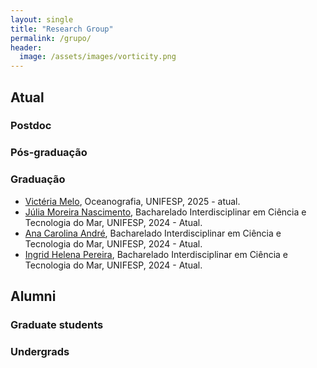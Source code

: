 ```yaml
---
layout: single
title: "Research Group"
permalink: /grupo/
header:
  image: /assets/images/vorticity.png
---
```



## Atual

### Postdoc


### Pós-graduação

### Graduação

- [Victéria Melo](), Oceanografia, UNIFESP, 2025 - atual.
- [Júlia Moreira Nascimento](), Bacharelado Interdisciplinar em Ciência e Tecnologia do Mar, UNIFESP, 2024 - Atual.
- [Ana Carolina André](), Bacharelado Interdisciplinar em Ciência e Tecnologia do Mar, UNIFESP, 2024 - Atual.
- [Ingrid Helena Pereira](), Bacharelado Interdisciplinar em Ciência e Tecnologia do Mar, UNIFESP, 2024 - Atual.

## Alumni

### Graduate students

### Undergrads
